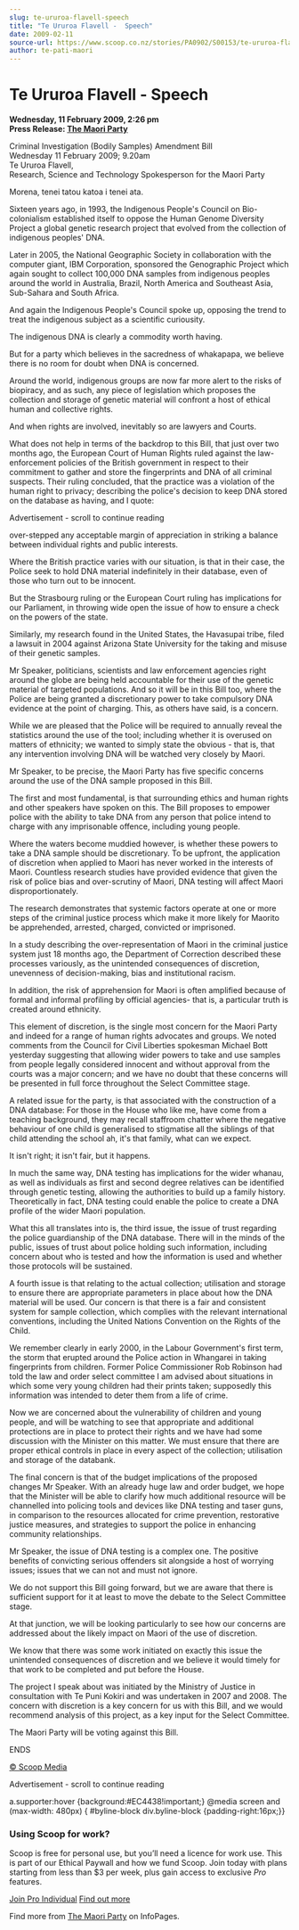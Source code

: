 ```yaml
---
slug: te-ururoa-flavell-speech
title: "Te Ururoa Flavell -  Speech"
date: 2009-02-11
source-url: https://www.scoop.co.nz/stories/PA0902/S00153/te-ururoa-flavell-speech.htm
author: te-pati-maori
---
```

Te Ururoa Flavell - Speech
==========================

**Wednesday, 11 February 2009, 2:26 pm**  
**Press Release: [The Maori Party](https://info.scoop.co.nz/The_Maori_Party)**

Criminal Investigation (Bodily Samples) Amendment Bill  
Wednesday 11 February 2009; 9.20am  
Te Ururoa Flavell,  
Research, Science and Technology Spokesperson for the Maori Party

Morena, tenei tatou katoa i tenei ata.

Sixteen years ago, in 1993, the Indigenous People's Council on Bio-colonialism established itself to oppose the Human Genome Diversity Project a global genetic research project that evolved from the collection of indigenous peoples' DNA.

Later in 2005, the National Geographic Society in collaboration with the computer giant, IBM Corporation, sponsored the Genographic Project which again sought to collect 100,000 DNA samples from indigenous peoples around the world in Australia, Brazil, North America and Southeast Asia, Sub-Sahara and South Africa.

And again the Indigenous People's Council spoke up, opposing the trend to treat the indigenous subject as a scientific curiousity.

The indigenous DNA is clearly a commodity worth having.

But for a party which believes in the sacredness of whakapapa, we believe there is no room for doubt when DNA is concerned.

Around the world, indigenous groups are now far more alert to the risks of biopiracy, and as such, any piece of legislation which proposes the collection and storage of genetic material will confront a host of ethical human and collective rights.

And when rights are involved, inevitably so are lawyers and Courts.

What does not help in terms of the backdrop to this Bill, that just over two months ago, the European Court of Human Rights ruled against the law-enforcement policies of the British government in respect to their commitment to gather and store the fingerprints and DNA of all criminal suspects. Their ruling concluded, that the practice was a violation of the human right to privacy; describing the police's decision to keep DNA stored on the database as having, and I quote:

Advertisement - scroll to continue reading





over-stepped any acceptable margin of appreciation in striking a balance between individual rights and public interests.

Where the British practice varies with our situation, is that in their case, the Police seek to hold DNA material indefinitely in their database, even of those who turn out to be innocent.

But the Strasbourg ruling or the European Court ruling has implications for our Parliament, in throwing wide open the issue of how to ensure a check on the powers of the state.

Similarly, my research found in the United States, the Havasupai tribe, filed a lawsuit in 2004 against Arizona State University for the taking and misuse of their genetic samples.

Mr Speaker, politicians, scientists and law enforcement agencies right around the globe are being held accountable for their use of the genetic material of targeted populations. And so it will be in this Bill too, where the Police are being granted a discretionary power to take compulsory DNA evidence at the point of charging. This, as others have said, is a concern.

While we are pleased that the Police will be required to annually reveal the statistics around the use of the tool; including whether it is overused on matters of ethnicity; we wanted to simply state the obvious - that is, that any intervention involving DNA will be watched very closely by Maori.

Mr Speaker, to be precise, the Maori Party has five specific concerns around the use of the DNA sample proposed in this Bill.

The first and most fundamental, is that surrounding ethics and human rights and other speakers have spoken on this. The Bill proposes to empower police with the ability to take DNA from any person that police intend to charge with any imprisonable offence, including young people.

Where the waters become muddied however, is whether these powers to take a DNA sample should be discretionary. To be upfront, the application of discretion when applied to Maori has never worked in the interests of Maori. Countless research studies have provided evidence that given the risk of police bias and over-scrutiny of Maori, DNA testing will affect Maori disproportionately.

The research demonstrates that systemic factors operate at one or more steps of the criminal justice process which make it more likely for Maorito be apprehended, arrested, charged, convicted or imprisoned.

In a study describing the over-representation of Maori in the criminal justice system just 18 months ago, the Department of Correction described these processes variously, as the unintended consequences of discretion, unevenness of decision-making, bias and institutional racism.

In addition, the risk of apprehension for Maori is often amplified because of formal and informal profiling by official agencies- that is, a particular truth is created around ethnicity.  

This element of discretion, is the single most concern for the Maori Party and indeed for a range of human rights advocates and groups. We noted comments from the Council for Civil Liberties spokesman Michael Bott yesterday suggesting that allowing wider powers to take and use samples from people legally considered innocent and without approval from the courts was a major concern; and we have no doubt that these concerns will be presented in full force throughout the Select Committee stage.

A related issue for the party, is that associated with the construction of a DNA database: For those in the House who like me, have come from a teaching background, they may recall staffroom chatter where the negative behaviour of one child is generalised to stigmatise all the siblings of that child attending the school ah, it's that family, what can we expect.

It isn't right; it isn't fair, but it happens.

In much the same way, DNA testing has implications for the wider whanau, as well as individuals as first and second degree relatives can be identified through genetic testing, allowing the authorities to build up a family history. Theoretically in fact, DNA testing could enable the police to create a DNA profile of the wider Maori population.

What this all translates into is, the third issue, the issue of trust regarding the police guardianship of the DNA database. There will in the minds of the public, issues of trust about police holding such information, including concern about who is tested and how the information is used and whether those protocols will be sustained.

A fourth issue is that relating to the actual collection; utilisation and storage to ensure there are appropriate parameters in place about how the DNA material will be used. Our concern is that there is a fair and consistent system for sample collection, which complies with the relevant international conventions, including the United Nations Convention on the Rights of the Child.

We remember clearly in early 2000, in the Labour Government's first term, the storm that erupted around the Police action in Whangarei in taking fingerprints from children. Former Police Commissioner Rob Robinson had told the law and order select committee I am advised about situations in which some very young children had their prints taken; supposedly this information was intended to deter them from a life of crime.

Now we are concerned about the vulnerability of children and young people, and will be watching to see that appropriate and additional protections are in place to protect their rights and we have had some discussion with the Minister on this matter. We must ensure that there are proper ethical controls in place in every aspect of the collection; utilisation and storage of the databank.

The final concern is that of the budget implications of the proposed changes Mr Speaker. With an already huge law and order budget, we hope that the Minister will be able to clarify how much additional resource will be channelled into policing tools and devices like DNA testing and taser guns, in comparison to the resources allocated for crime prevention, restorative justice measures, and strategies to support the police in enhancing community relationships.

Mr Speaker, the issue of DNA testing is a complex one. The positive benefits of convicting serious offenders sit alongside a host of worrying issues; issues that we can not and must not ignore.

We do not support this Bill going forward, but we are aware that there is sufficient support for it at least to move the debate to the Select Committee stage.

At that junction, we will be looking particularly to see how our concerns are addressed about the likely impact on Maori of the use of discretion.

We know that there was some work initiated on exactly this issue the unintended consequences of discretion and we believe it would timely for that work to be completed and put before the House.

The project I speak about was initiated by the Ministry of Justice in consultation with Te Puni Kokiri and was undertaken in 2007 and 2008. The concern with discretion is a key concern for us with this Bill, and we would recommend analysis of this project, as a key input for the Select Committee.

The Maori Party will be voting against this Bill.

ENDS  

[© Scoop Media](http://www.scoop.co.nz/about/terms.html)  

Advertisement - scroll to continue reading



a.supporter:hover {background:#EC4438!important;} @media screen and (max-width: 480px) { #byline-block div.byline-block {padding-right:16px;}}

### Using Scoop for work?

Scoop is free for personal use, but you’ll need a licence for work use. This is part of our Ethical Paywall and how we fund Scoop. Join today with plans starting from less than $3 per week, plus gain access to exclusive _Pro_ features.  
  
[Join Pro Individual](https://pro.scoop.co.nz/Individual/?from=ProIn24) [Find out more](https://pro.scoop.co.nz/using-scoop-for-work/?from=ProIn24)

Find more from [The Maori Party](https://info.scoop.co.nz/The_Maori_Party) on InfoPages.